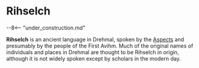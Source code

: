 # Rihselch

--8<-- "under_construction.md"

**Rihselch** is an ancient language in Drehmal, spoken by the [Aspects](/Lore/Higher_Beings/Aspects/) and presumably by the people of the First Avihm. Much of the original names of individuals and places in Drehmal are thought to be Rihselch in origin, although it is not widely spoken except by scholars in the modern day.